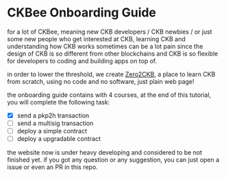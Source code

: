 # CKBee Onboarding Guide

for a lot of CKBee, meaning new CKB developers / CKB newbies / or just some new people who get interested at CKB, learning CKB and understanding how CKB works sometimes can be a lot pain since the design of CKB is so different from other blockchains and CKB is so flexible for developers to coding and building apps on top of.

in order to lower the threshold, we create [Zero2CKB](https://zero2ckb.ckbapp.dev/), a place to learn CKB from scratch, using no code and no software, just plain web page!

the onboarding guide contains with 4 courses, at the end of this tutorial, you will complete the following task:

- [x] send a pkp2h transaction
- [ ] send a multisig transaction
- [ ] deploy a simple contract
- [ ] deploy a upgradable contract

the website now is under heavy developing and considered to be not finished yet. if you got any question or any suggestion, you can just open a issue or even an PR in this repo.
